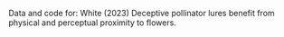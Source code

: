 Data and code for: White (2023) Deceptive pollinator lures benefit from physical and perceptual proximity to flowers.